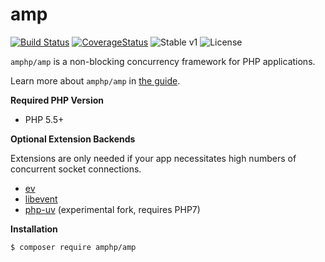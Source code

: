 # amp

[![Build Status](https://img.shields.io/travis/amphp/amp/master.svg?style=flat-square)](https://travis-ci.org/amphp/amp)
[![CoverageStatus](https://img.shields.io/coveralls/amphp/amp/master.svg?style=flat-square)](https://coveralls.io/github/amphp/amp?branch=master)
![Stable v1](https://img.shields.io/badge/stable-v1-green.svg?style=flat-square)
![License](https://img.shields.io/badge/license-MIT-blue.svg?style=flat-square)

`amphp/amp` is a non-blocking concurrency framework for PHP applications.

Learn more about `amphp/amp` in [the guide](http://amphp.org/docs/amp/).

**Required PHP Version**

- PHP 5.5+

**Optional Extension Backends**

Extensions are only needed if your app necessitates high numbers of concurrent socket connections.

- [ev](https://pecl.php.net/package/ev)
- [libevent](https://pecl.php.net/package/libevent)
- [php-uv](https://github.com/bwoebi/php-uv) (experimental fork, requires PHP7)

**Installation**

```bash
$ composer require amphp/amp
```
